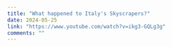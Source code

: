 ```yaml
---
title: "What happened to Italy's Skyscrapers?"
date: 2024-05-25
link: "https://www.youtube.com/watch?v=ikg3-GQLg3g"
comments: ""
---
```


